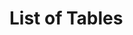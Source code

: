 # List of Tables

[//]: # (TODO: Manually add in same style as full table of contents)
[//]: # (TODO: Add this page to main jupyter book TOC)